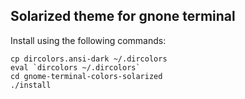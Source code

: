 Solarized theme for gnone terminal
----------------------------------

Install using the following commands:

    cp dircolors.ansi-dark ~/.dircolors
    eval `dircolors ~/.dircolors`
    cd gnome-terminal-colors-solarized
    ./install

